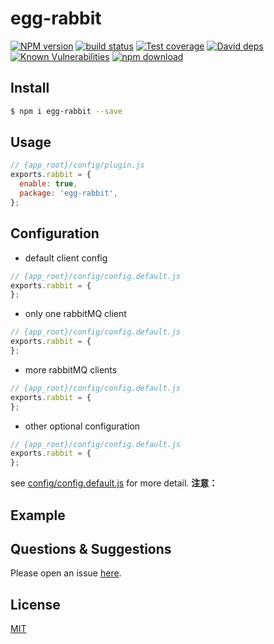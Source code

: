 # egg-rabbit

[![NPM version][npm-image]][npm-url]
[![build status][travis-image]][travis-url]
[![Test coverage][codecov-image]][codecov-url]
[![David deps][david-image]][david-url]
[![Known Vulnerabilities][snyk-image]][snyk-url]
[![npm download][download-image]][download-url]

[npm-image]: https://img.shields.io/npm/v/egg-rabbit.svg?style=flat-square
[npm-url]: https://npmjs.org/package/egg-rabbit
[travis-image]: https://img.shields.io/travis/eggjs/egg-rabbit.svg?style=flat-square
[travis-url]: https://travis-ci.org/eggjs/egg-rabbit
[codecov-image]: https://img.shields.io/codecov/c/github/eggjs/egg-rabbit.svg?style=flat-square
[codecov-url]: https://codecov.io/github/eggjs/egg-rabbit?branch=master
[david-image]: https://img.shields.io/david/eggjs/egg-rabbit.svg?style=flat-square
[david-url]: https://david-dm.org/eggjs/egg-rabbit
[snyk-image]: https://snyk.io/test/npm/egg-rabbit/badge.svg?style=flat-square
[snyk-url]: https://snyk.io/test/npm/egg-rabbit
[download-image]: https://img.shields.io/npm/dm/egg-rabbit.svg?style=flat-square
[download-url]: https://npmjs.org/package/egg-rabbit

<!--
Description here.
-->

## Install

```bash
$ npm i egg-rabbit --save
```

## Usage

```js
// {app_root}/config/plugin.js
exports.rabbit = {
  enable: true,
  package: 'egg-rabbit',
};
```

## Configuration
- default client config
```js
// {app_root}/config/config.default.js
exports.rabbit = {
};
```
- only one rabbitMQ client
```js
// {app_root}/config/config.default.js
exports.rabbit = {
};
```
- more rabbitMQ clients
```js
// {app_root}/config/config.default.js
exports.rabbit = {
};
```
- other optional configuration 
```js
// {app_root}/config/config.default.js
exports.rabbit = {
};
```

see [config/config.default.js](config/config.default.js) for more detail.
**注意：**

## Example

<!-- example here -->

## Questions & Suggestions

Please open an issue [here](https://github.com/eggjs/egg/issues).

## License

[MIT](LICENSE)
